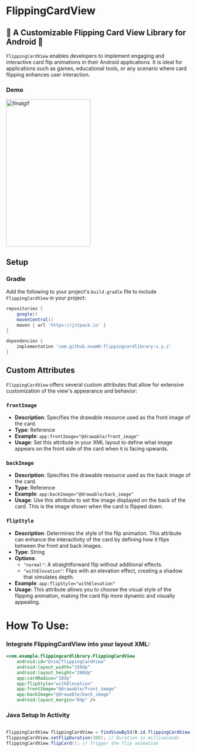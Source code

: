 # FlippingCardView

## 🚀 A Customizable Flipping Card View Library for Android 🚀

`FlippingCardView` enables developers to implement engaging and interactive card flip animations in their Android applications. It is ideal for applications such as games, educational tools, or any scenario where card flipping enhances user interaction.

### Demo

<img src="https://github.com/user-attachments/assets/f48987b5-0330-4e8d-98cb-aea41acabae0" width="230" height="400" alt="finalgif">

## Setup

### Gradle

Add the following to your project's `build.gradle` file to include `FlippingCardView` in your project:

```gradle
repositories {
    google()
    mavenCentral()
    maven { url 'https://jitpack.io' }
}

dependencies {
    implementation 'com.github.noam0:flippingcardlibrary:x.y.z'
}


```
## Custom Attributes

`FlippingCardView` offers several custom attributes that allow for extensive customization of the view's appearance and behavior:

### `frontImage`
- **Description**: Specifies the drawable resource used as the front image of the card.
- **Type**: Reference
- **Example**: `app:frontImage="@drawable/front_image"`
- **Usage**: Set this attribute in your XML layout to define what image appears on the front side of the card when it is facing upwards.

### `backImage`
- **Description**: Specifies the drawable resource used as the back image of the card.
- **Type**: Reference
- **Example**: `app:backImage="@drawable/back_image"`
- **Usage**: Use this attribute to set the image displayed on the back of the card. This is the image shown when the card is flipped down.

### `flipStyle`
- **Description**: Determines the style of the flip animation. This attribute can enhance the interactivity of the card by defining how it flips between the front and back images.
- **Type**: String
- **Options**:
  - `"normal"`: A straightforward flip without additional effects.
  - `"withElevation"`: Flips with an elevation effect, creating a shadow that simulates depth.
- **Example**: `app:flipStyle="withElevation"`
- **Usage**: This attribute allows you to choose the visual style of the flipping animation, making the card flip more dynamic and visually appealing.




<h1>How To Use:</h1>
<h3>Integrate FlippingCardView into your layout XML:</h3>

```xml
<com.example.flippingcardlibrary.FlippingCardView
    android:id="@+id/flippingCardView"
    android:layout_width="150dp"
    android:layout_height="200dp"
    app:cardRadius="10dp"
    app:flipStyle="withElevation"
    app:frontImage="@drawable/front_image"
    app:backImage="@drawable/back_image"
    android:layout_margin="8dp" />

```
<h3>Java Setup In Activity</h3>

```java

FlippingCardView flippingCardView = findViewById(R.id.flippingCardView);
flippingCardView.setFlipDuration(300); // Duration in milliseconds
flippingCardView.flipCard(); // Trigger the flip animation
```
